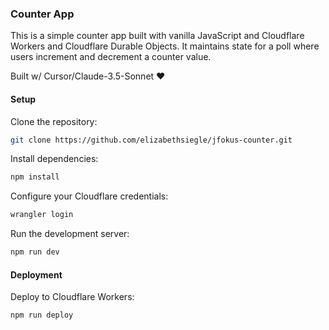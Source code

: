 ### Counter App

This is a simple counter app built with vanilla JavaScript and Cloudflare Workers and Cloudflare Durable Objects. It maintains state for a poll where users increment and decrement a counter value.

Built w/ Cursor/Claude-3.5-Sonnet ❤️

#### Setup
Clone the repository:
```bash
git clone https://github.com/elizabethsiegle/jfokus-counter.git
```
Install dependencies:
```bash
npm install
```
Configure your Cloudflare credentials:
```bash
wrangler login
```
Run the development server:
```bash
npm run dev
```

#### Deployment
Deploy to Cloudflare Workers:
```bash
npm run deploy
```
